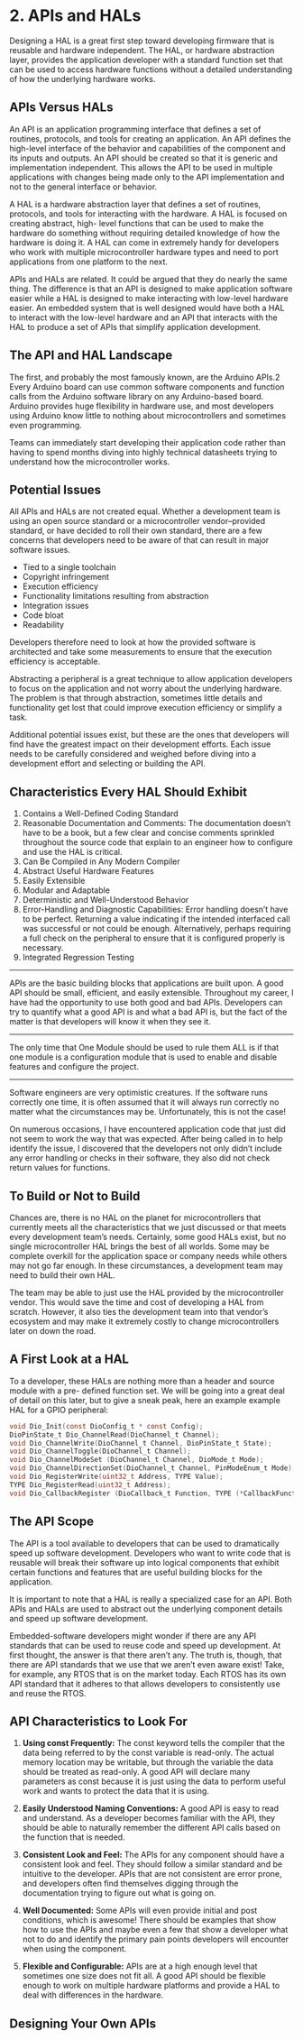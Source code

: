 # 2. APIs and HALs

Designing a HAL is a great first step toward developing firmware that is
reusable and hardware independent. The HAL, or hardware abstraction layer, provides
the application developer with a standard function set that can be used to access
hardware functions without a detailed understanding of how the underlying hardware
works.

## APIs Versus HALs

An API is an application programming interface that defines a set of routines,
protocols, and tools for creating an application. An API defines the high-level interface
of the behavior and capabilities of the component and its inputs and outputs. An API
should be created so that it is generic and implementation independent. This allows
the API to be used in multiple applications with changes being made only to the API
implementation and not to the general interface or behavior.

A HAL is a hardware abstraction layer that defines a set of routines, protocols, and
tools for interacting with the hardware. A HAL is focused on creating abstract, high-­
level functions that can be used to make the hardware do something without requiring
detailed knowledge of how the hardware is doing it. A HAL can come in extremely handy
for developers who work with multiple microcontroller hardware types and need to port
applications from one platform to the next.

APIs and HALs are related. It could be argued that they do nearly the same thing.
The difference is that an API is designed to make application software easier while a HAL
is designed to make interacting with low-level hardware easier. An embedded system
that is well designed would have both a HAL to interact with the low-level hardware
and an API that interacts with the HAL to produce a set of APIs that simplify application
development.

## The API and HAL Landscape

The first, and probably the most famously known, are the Arduino APIs.2 Every
Arduino board can use common software components and function calls from
the Arduino software library on any Arduino-based board. Arduino provides huge
flexibility in hardware use, and most developers using Arduino know little to nothing
about microcontrollers and sometimes even programming.

Teams can immediately start developing their application code rather than having to
spend months diving into highly technical datasheets trying to understand how the
microcontroller works.

## Potential Issues

All APIs and HALs are not created equal. Whether a development team is using an open
source standard or a microcontroller vendor–provided standard, or have decided to roll
their own standard, there are a few concerns that developers need to be aware of that can
result in major software issues.

- Tied to a single toolchain
- Copyright infringement
- Execution efficiency
- Functionality limitations resulting from abstraction
- Integration issues
- Code bloat
- Readability

Developers therefore need to
look at how the provided software is architected and take some measurements to ensure
that the execution efficiency is acceptable.

Abstracting a peripheral is a great technique to allow application developers to
focus on the application and not worry about the underlying hardware. The problem is
that through abstraction, sometimes little details and functionality get lost that could
improve execution efficiency or simplify a task.

Additional potential issues exist, but these are the ones that developers will find
have the greatest impact on their development efforts. Each issue needs to be carefully
considered and weighed before diving into a development effort and selecting or
building the API.

## Characteristics Every HAL Should Exhibit

1. Contains a Well-Defined Coding Standard
2. Reasonable Documentation and Comments: The documentation doesn’t have to be a book,
but a few clear and concise comments sprinkled throughout the source code that explain to
an engineer how to configure and use the HAL is critical.
3. Can Be Compiled in Any Modern Compiler
4. Abstract Useful Hardware Features
5. Easily Extensible
6. Modular and Adaptable
7. Deterministic and Well-Understood Behavior
8. Error-Handling and Diagnostic Capabilities: Error handling doesn’t have to be perfect.
Returning a value indicating if the intended interfaced call was successful or not could be enough.
Alternatively, perhaps requiring a full check on the peripheral to ensure that it is configured
properly is necessary.
10. Integrated Regression Testing


---

APIs are the basic building blocks that applications are built upon. A good API should be small,
efficient, and easily extensible. Throughout my career, I have had the opportunity to use both
good and bad APIs. Developers can try to quantify what a good API is and what a bad API is,
but the fact of the matter is that developers will know it when they see it.

---

The only time that One Module should be used to rule them ALL is if that one module is a
configuration module that is used to enable and disable features and configure the project.

---

Software engineers are very optimistic creatures. If the software runs correctly one time, it
is often assumed that it will always run correctly no matter what the circumstances may be.
Unfortunately, this is not the case!

On numerous occasions, I have encountered application code that just did not seem to work
the way that was expected. After being called in to help identify the issue, I discovered that the
developers not only didn’t include any error handling or checks in their software, they also did
not check return values for functions.

## To Build or Not to Build

Chances are, there is no HAL on the planet for microcontrollers that currently meets all
the characteristics that we just discussed or that meets every development team’s needs.
Certainly, some good HALs exist, but no single microcontroller HAL brings the best of
all worlds. Some may be complete overkill for the application space or company needs
while others may not go far enough. In these circumstances, a development team may
need to build their own HAL.

The team may be able to just use the HAL provided by the
microcontroller vendor. This would save the time and cost of developing a HAL from
scratch. However, it also ties the development team into that vendor’s ecosystem
and may make it extremely costly to change microcontrollers later on down the road.

## A First Look at a HAL

To a
developer, these HALs are nothing more than a header and source module with a pre-­
defined function set. We will be going into a great deal of detail on this later, but to give a
sneak peak, here an example example HAL for a GPIO peripheral:

```C
void Dio_Init(const DioConfig_t * const Config);
DioPinState_t Dio_ChannelRead(DioChannel_t Channel);
void Dio_ChannelWrite(DioChannel_t Channel, DioPinState_t State);
void Dio_ChannelToggle(DioChannel_t Channel);
void Dio_ChannelModeSet (DioChannel_t Channel, DioMode_t Mode);
void Dio_ChannelDirectionSet(DioChannel_t Channel, PinModeEnum_t Mode);
void Dio_RegisterWrite(uint32_t Address, TYPE Value);
TYPE Dio_RegisterRead(uint32_t Address);
void Dio_CallbackRegister (DioCallback_t Function, TYPE (*CallbackFunction) (type));
```

## The API Scope

The API is a tool available to developers that can be used to dramatically speed up
software development. Developers who want to write code that is reusable will break
their software up into logical components that exhibit certain functions and features
that are useful building blocks for the application.

It is important to note that a HAL is really a specialized case for an API. Both APIs
and HALs are used to abstract out the underlying component details and speed up
software development.

Embedded-software developers might wonder if there are any API standards that
can be used to reuse code and speed up development. At first thought, the answer is that
there aren’t any. The truth is, though, that there are API standards that we use that we
aren’t even aware exist! Take, for example, any RTOS that is on the market today. Each
RTOS has its own API standard that it adheres to that allows developers to consistently
use and reuse the RTOS.

## API Characteristics to Look For

1. **Using const Frequently:** The const keyword tells the compiler that the data being referred 
to by the const variable is read-only. The actual memory location may be writable, but
through the variable the data should be treated as read-only. A good API will declare many
parameters as const because it is just using the data to perform useful work and wants to protect
the data that it is using.

2. **Easily Understood Naming Conventions:** A good API is easy to read and understand. As a developer
becomes familiar with the API, they should be able to naturally remember the different API calls based
on the function that is needed.

3. **Consistent Look and Feel:** The APIs for any component should have a consistent look and feel.
They should follow a similar standard and be intuitive to the developer. APIs that are not consistent
are error prone, and developers often find themselves digging through the documentation trying
to figure out what is going on.

4. **Well Documented:** Some APIs will even provide initial
and post conditions, which is awesome! There should be examples that show how to use
the APIs and maybe even a few that show a developer what not to do and identify the
primary pain points developers will encounter when using the component.

5. **Flexible and Configurable:** APIs are at a high enough level that sometimes one size does not fit 
all. A good API should be flexible enough to work on multiple hardware platforms and provide a HAL to deal
with differences in the hardware.

## Designing Your Own APIs
